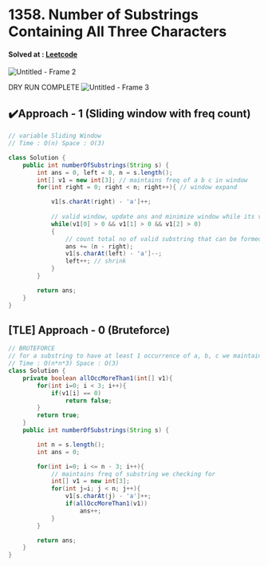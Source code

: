 # 1358. Number of Substrings Containing All Three Characters

#### Solved at : [Leetcode](https://leetcode.com/problems/number-of-substrings-containing-all-three-characters/description/)

![Untitled - Frame 2](https://github.com/yashasviyadav1/dsa-questions/assets/124666305/23acf73f-127f-4dfd-aab9-cb929e8a927b)

DRY RUN COMPLETE 
![Untitled - Frame 3](https://github.com/yashasviyadav1/dsa-questions/assets/124666305/93097323-076a-4a59-9a92-609b072f9c6c)

## ✔️Approach - 1 (Sliding window with freq count)
```java
// variable Sliding Window
// Time : O(n) Space : O(3) 

class Solution {
    public int numberOfSubstrings(String s) {
        int ans = 0, left = 0, n = s.length();
        int[] v1 = new int[3]; // maintains freq of a b c in window
        for(int right = 0; right < n; right++){ // window expand

            v1[s.charAt(right) - 'a']++;
            
            // valid window, update ans and minimize window while its valid
            while(v1[0] > 0 && v1[1] > 0 && v1[2] > 0)
            {
                // count total no of valid substring that can be formed using this window
                ans += (n - right);
                v1[s.charAt(left) - 'a']--;
                left++; // shrink 
            }
        }

        return ans;
    }
}
```

## [TLE] Approach - 0 (Bruteforce)
```java
// BRUTEFORCE 
// for a substring to have at least 1 occurrence of a, b, c we maintain a vector of size 3 
// Time : O(n*n*3) Space : O(3)  
class Solution {
    private boolean allOccMoreThan1(int[] v1){
        for(int i=0; i < 3; i++){
            if(v1[i] == 0)
                return false;
        }
        return true;
    }
    public int numberOfSubstrings(String s) {

        int n = s.length();
        int ans = 0;  

        for(int i=0; i <= n - 3; i++){
            // maintains freq of substring we checking for
            int[] v1 = new int[3];
            for(int j=i; j < n; j++){
                v1[s.charAt(j) - 'a']++;
                if(allOccMoreThan1(v1))
                    ans++;
            }
        }

        return ans;
    }
}
```

